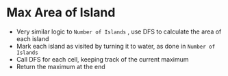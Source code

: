 # Max Area of Island
* Very similar logic to `Number of Islands` , use DFS to calculate the area of each island
* Mark each island as visited by turning it to water, as done in `Number of Islands`
* Call DFS for each cell, keeping track of the current maximum
* Return the maximum at the end